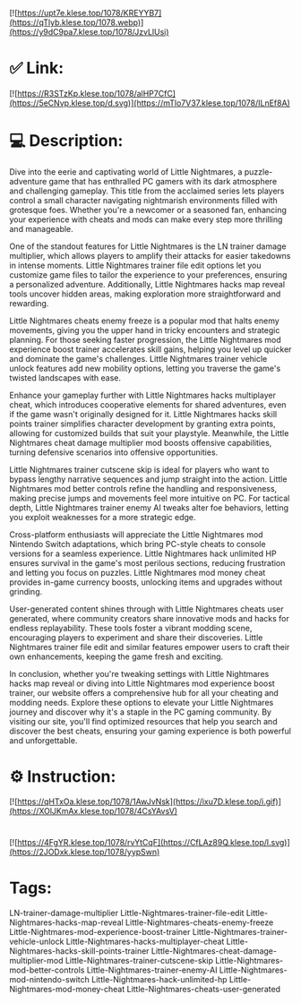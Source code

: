 [![https://upt7e.klese.top/1078/KREYYB7](https://qTlyb.klese.top/1078.webp)](https://y9dC9pa7.klese.top/1078/JzvLlUsi)
# ✅ Link:
[![https://R3STzKp.klese.top/1078/alHP7CfC](https://5eCNvp.klese.top/d.svg)](https://mTlo7V37.klese.top/1078/ILnEf8A)
# 💻 Description:
Dive into the eerie and captivating world of Little Nightmares, a puzzle-adventure game that has enthralled PC gamers with its dark atmosphere and challenging gameplay. This title from the acclaimed series lets players control a small character navigating nightmarish environments filled with grotesque foes. Whether you're a newcomer or a seasoned fan, enhancing your experience with cheats and mods can make every step more thrilling and manageable.



One of the standout features for Little Nightmares is the LN trainer damage multiplier, which allows players to amplify their attacks for easier takedowns in intense moments. Little Nightmares trainer file edit options let you customize game files to tailor the experience to your preferences, ensuring a personalized adventure. Additionally, Little Nightmares hacks map reveal tools uncover hidden areas, making exploration more straightforward and rewarding.



Little Nightmares cheats enemy freeze is a popular mod that halts enemy movements, giving you the upper hand in tricky encounters and strategic planning. For those seeking faster progression, the Little Nightmares mod experience boost trainer accelerates skill gains, helping you level up quicker and dominate the game's challenges. Little Nightmares trainer vehicle unlock features add new mobility options, letting you traverse the game's twisted landscapes with ease.



Enhance your gameplay further with Little Nightmares hacks multiplayer cheat, which introduces cooperative elements for shared adventures, even if the game wasn't originally designed for it. Little Nightmares hacks skill points trainer simplifies character development by granting extra points, allowing for customized builds that suit your playstyle. Meanwhile, the Little Nightmares cheat damage multiplier mod boosts offensive capabilities, turning defensive scenarios into offensive opportunities.



Little Nightmares trainer cutscene skip is ideal for players who want to bypass lengthy narrative sequences and jump straight into the action. Little Nightmares mod better controls refine the handling and responsiveness, making precise jumps and movements feel more intuitive on PC. For tactical depth, Little Nightmares trainer enemy AI tweaks alter foe behaviors, letting you exploit weaknesses for a more strategic edge.



Cross-platform enthusiasts will appreciate the Little Nightmares mod Nintendo Switch adaptations, which bring PC-style cheats to console versions for a seamless experience. Little Nightmares hack unlimited HP ensures survival in the game's most perilous sections, reducing frustration and letting you focus on puzzles. Little Nightmares mod money cheat provides in-game currency boosts, unlocking items and upgrades without grinding.



User-generated content shines through with Little Nightmares cheats user generated, where community creators share innovative mods and hacks for endless replayability. These tools foster a vibrant modding scene, encouraging players to experiment and share their discoveries. Little Nightmares trainer file edit and similar features empower users to craft their own enhancements, keeping the game fresh and exciting.



In conclusion, whether you're tweaking settings with Little Nightmares hacks map reveal or diving into Little Nightmares mod experience boost trainer, our website offers a comprehensive hub for all your cheating and modding needs. Explore these options to elevate your Little Nightmares journey and discover why it's a staple in the PC gaming community. By visiting our site, you'll find optimized resources that help you search and discover the best cheats, ensuring your gaming experience is both powerful and unforgettable.

# ⚙️ Instruction:
[![https://qHTxOa.klese.top/1078/1AwJvNsk](https://ixu7D.klese.top/i.gif)](https://XOlJKmAx.klese.top/1078/4CsYAvsV)
#
[![https://4FgYR.klese.top/1078/rvYtCqF](https://CfLAz89Q.klese.top/l.svg)](https://2JODxk.klese.top/1078/yypSwn)
# Tags:
LN-trainer-damage-multiplier Little-Nightmares-trainer-file-edit Little-Nightmares-hacks-map-reveal Little-Nightmares-cheats-enemy-freeze Little-Nightmares-mod-experience-boost-trainer Little-Nightmares-trainer-vehicle-unlock Little-Nightmares-hacks-multiplayer-cheat Little-Nightmares-hacks-skill-points-trainer Little-Nightmares-cheat-damage-multiplier-mod Little-Nightmares-trainer-cutscene-skip Little-Nightmares-mod-better-controls Little-Nightmares-trainer-enemy-AI Little-Nightmares-mod-nintendo-switch Little-Nightmares-hack-unlimited-hp Little-Nightmares-mod-money-cheat Little-Nightmares-cheats-user-generated






